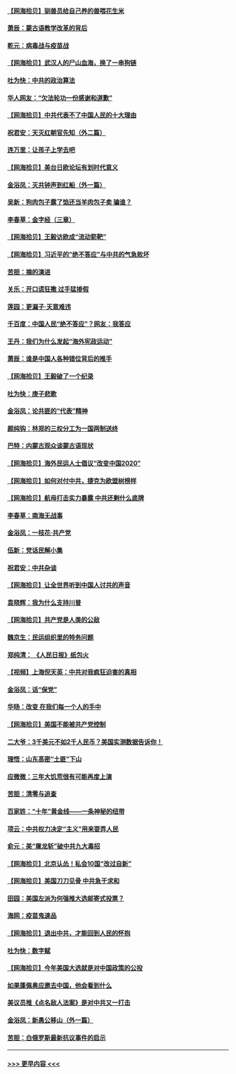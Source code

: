 #### [【网海拾贝】驯兽员给自己养的兽喂花生米](../pages/nsc993/n12393919.md?t=09110002) 
#### [萧辰：蒙古语教学改革的背后](../pages/nsc993/n12393677.md?t=09110002) 
#### [乾元：病毒战与疫苗战](../pages/nsc993/n12393107.md?t=09110002) 
#### [【网海拾贝】武汉人的尸山血海，换了一串狗链](../pages/nsc993/n12393043.md?t=09110002) 
#### [吐为快：中共的政治算法](../pages/nsc993/n12390506.md?t=09110002) 
#### [华人网友：“欠法轮功一份感谢和道歉”](../pages/nsc993/n12390098.md?t=09110002) 
#### [【网海拾贝】中共代表不了中国人民的十大理由](../pages/nsc993/n12388155.md?t=09110002) 
#### [祝君安：天灭红朝官先知（外二篇）](../pages/nsc993/n12387957.md?t=09110002) 
#### [连万里：让孩子上学去吧](../pages/nsc993/n12385309.md?t=09110002) 
#### [【网海拾贝】美台日欧论坛有划时代意义](../pages/nsc993/n12385232.md?t=09110002) 
#### [金浴凤：灭共钟声到红船（外一篇）](../pages/nsc993/n12385154.md?t=09110002) 
#### [吴新：狗肉包子露了馅还当羊肉包子卖 骗谁？](../pages/nsc993/n12385133.md?t=09110002) 
#### [李春草：金字经（三章）](../pages/nsc993/n12383691.md?t=09110002) 
#### [【网海拾贝】王毅访欧成“流动箭靶”](../pages/nsc993/n12383338.md?t=09110002) 
#### [【网海拾贝】习近平的“绝不答应”与中共的气急败坏](../pages/nsc993/n12382819.md?t=09110002) 
#### [苦胆：摘的演进](../pages/nsc993/n12382619.md?t=09110002) 
#### [关乐：开口谎狂撒 过手猛掺假](../pages/nsc993/n12382604.md?t=09110002) 
#### [莲园：更漏子‧天意难违](../pages/nsc993/n12382598.md?t=09110002) 
#### [千百度：中国人民“绝不答应”？网友：我答应](../pages/nsc993/n12382024.md?t=09110002) 
#### [王丹：我们为什么发起“海外宪政运动”](../pages/nsc993/n12380286.md?t=09110002) 
#### [萧辰：谁是中国人各种错位背后的推手](../pages/nsc993/n12379800.md?t=09110002) 
#### [【网海拾贝】王毅破了一个纪录](../pages/nsc993/n12379251.md?t=09110002) 
#### [吐为快：庚子悲歌](../pages/nsc993/n12378821.md?t=09110002) 
#### [金浴凤：论共匪的“代表”精神](../pages/nsc993/n12377546.md?t=09110002) 
#### [颜纯钩：林郑的三权分工为一国两制送终](../pages/nsc993/n12377306.md?t=09110002) 
#### [巴特：内蒙古观众谈蒙古语现状](../pages/nsc993/n12376923.md?t=09110002) 
#### [【网海拾贝】海外民运人士倡议“改变中国2020”](../pages/nsc993/n12376682.md?t=09110002) 
#### [【网海拾贝】如何对付中共，捷克为欧盟树榜样](../pages/nsc993/n12374209.md?t=09110002) 
#### [【网海拾贝】航母打击实力暴露 中共还剩什么底牌](../pages/nsc993/n12371825.md?t=09110002) 
#### [李春草：南海无战事](../pages/nsc993/n12371159.md?t=09110002) 
#### [金浴凤：一枝花·共产党](../pages/nsc993/n12368757.md?t=09110002) 
#### [伍新：党话民解小集](../pages/nsc993/n12366907.md?t=09110002) 
#### [祝君安：中共杂谈](../pages/nsc993/n12366076.md?t=09110002) 
#### [【网海拾贝】让全世界听到中国人讨共的声音](../pages/nsc993/n12365569.md?t=09110002) 
#### [袁晓辉：我为什么支持川普](../pages/nsc993/n12362670.md?t=09110002) 
#### [【网海拾贝】共产党是人类的公敌](../pages/nsc993/n12363182.md?t=09110002) 
#### [魏京生：民运组织里的特务问题](../pages/nsc993/n12363010.md?t=09110002) 
#### [郑纯清： 《人民日报》纸包火](../pages/nsc993/n12362706.md?t=09110002) 
#### [【视频】上海倪天英：中共对我疯狂迫害的真相](../pages/nsc993/n12356341.md?t=09110002) 
#### [金浴凤：话“保党”](../pages/nsc993/n12361867.md?t=09110002) 
#### [华旸：改变 在我们每一个人的手中](../pages/nsc993/n12361774.md?t=09110002) 
#### [【网海拾贝】美国不能被共产党控制](../pages/nsc993/n12360271.md?t=09110002) 
#### [二大爷：3千美元不如2千人民币？美国实测数据告诉你！](../pages/nsc993/n12358563.md?t=09110002) 
#### [理悟：山东高密“土匪”下山](../pages/nsc993/n12358535.md?t=09110002) 
#### [应微微：三年大饥荒很有可能再度上演](../pages/nsc993/n12358523.md?t=09110002) 
#### [苦胆：清零与追查](../pages/nsc993/n12358501.md?t=09110002) 
#### [百家姓：“十年”黄金线——一条神秘的纽带](../pages/nsc993/n12358319.md?t=09110002) 
#### [项云：中共权力决定“主义”用来耍弄人民](../pages/nsc993/n12358172.md?t=09110002) 
#### [俞元：美“屠龙斩”破中共九大毒招](../pages/nsc993/n12357822.md?t=09110002) 
#### [【网海拾贝】北京认怂！私会10国“改过自新”](../pages/nsc993/n12357784.md?t=09110002) 
#### [【网海拾贝】美国刀刀见骨 中共急于求和](../pages/nsc993/n12355511.md?t=09110002) 
#### [田园：美国左派为何强推大选邮寄式投票？](../pages/nsc993/n12352963.md?t=09110002) 
#### [海网：疫苗鬼速品](../pages/nsc993/n12354438.md?t=09110002) 
#### [【网海拾贝】退出中共，才能回到人民的怀抱](../pages/nsc993/n12352634.md?t=09110002) 
#### [吐为快：数字赋](../pages/nsc993/n12352317.md?t=09110002) 
#### [【网海拾贝】今年美国大选就是对中国政策的公投](../pages/nsc993/n12350973.md?t=09110002) 
#### [如果蓬佩奥应邀去中国，他会看到什么](../pages/nsc993/n12350945.md?t=09110002) 
#### [美议员推《点名敌人法案》是对中共又一打击](../pages/nsc993/n12350765.md?t=09110002) 
#### [金浴凤：新愚公移山（外一篇）](../pages/nsc993/n12350253.md?t=09110002) 
#### [苦胆：白俄罗斯最新抗议事件的启示](../pages/nsc993/n12349989.md?t=09110002) 

----
#### [ >>> 更早内容 <<< ](../indexes/nsc993-earlier.md)
